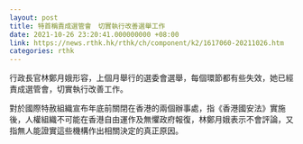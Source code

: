 ```yaml
---
layout: post
title: 特首稱責成選管會　切實執行改善選舉工作
date: 2021-10-26 23:20:41.000000000 +08:00
link: https://news.rthk.hk/rthk/ch/component/k2/1617060-20211026.htm
categories: rthk
---
```


行政長官林鄭月娥形容，上個月舉行的選委會選舉，每個環節都有些失效，她已經責成選管會，切實執行改善工作。

對於國際特赦組織宣布年底前關閉在香港的兩個辦事處，指《香港國安法》實施後，人權組織不可能在香港自由運作及無懼政府報復，林鄭月娥表示不會評論，又指無人能證實這些機構作出相關決定的真正原因。
